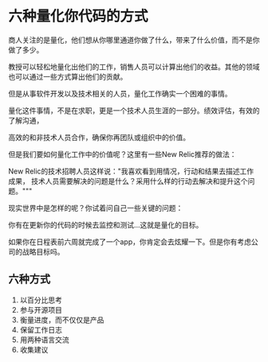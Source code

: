 # 六种量化你代码的方式

商人关注的是量化，他们想从你哪里通道你做了什么，带来了什么价值，而不是你做了多少。

教授可以轻松地量化出他们的工作，销售人员可以计算出他们的收益。其他的领域也可以通过一些方式算出他们的贡献。

但是从事软件开发以及技术相关的人员，量化工作确实一个困难的事情。

量化这件事情，不是在求职，更是一个技术人员生涯的一部分。绩效评估，有效的了解沟通，

高效的和非技术人员合作，确保你再团队或组织中的价值。

但是我们要如何量化工作中的价值呢？这里有一些New Relic推荐的做法：

New Relic的技术招聘人员这样说："我喜欢看到用情况，行动和结果去描述工作成果， 技术人员需要解决的问题是什么？采用什么样的行动去解决和提升这个问题。"""

现实世界中是怎样的呢？你试着问自己一些关键的问题：

你有在更新你的代码的时候去监控和测试...这就是量化的目标。

如果你在日程表前六周就完成了一个app，你肯定会去炫耀一下。但是你有考虑公司的战略目标吗。

## 六种方式

1. 以百分比思考
2. 参与开源项目
3. 衡量进度，而不仅仅是产品
4. 保留工作日志
5. 用两种语言交流
6. 收集建议
